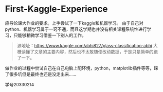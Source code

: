 # First-Kaggle-Experience

应导论课大作业的要求，上手尝试了一下kaggle和机器学习。
由于自己对python、机器学习属于一窍不通，而且这学期也并没有相关课程系统性进行学习，只能够稍微学习借鉴一下别人的工作。
> 源地址：https://www.kaggle.com/abhi827/glass-classification-abhi
大概读懂了文章的主要内容，然后也不太敢随便改动数据，于是只是简单的跑了一下。

做作业的过程中尝试自己在自己电脑上配环境，python，matplotlib插件等等，踩了很多坑但是最终也还是没走出来……

学号20330214
